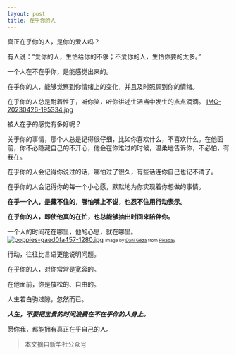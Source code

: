 ```yaml
---
layout: post
title: 在乎你的人
---
```



真正在乎你的人，是你的爱人吗？


有人说：“爱你的人，生怕给你的不够；不爱你的人，生怕你要的太多。”


一个人在不在乎你，是能感觉出来的。


在乎你的人，能够觉察到你情绪上的变化，并且及时照顾到你的情绪。


在乎你的人总是耐着性子，听你笑，听你讲述生活当中发生的点点滴滴。
[IMG-20230426-195334.jpg](https://postimg.cc/f3JY1cc2)

被人在乎的感觉有多好呢？


关于你的事情，那个人总是记得很仔细，比如你喜欢什么，不喜欢什么。在他面前，你不必隐藏自己的不开心，他会在你难过的时候，温柔地告诉你，不必怕，有我在。


在乎你的人会记得你说过的话，哪怕过了很久，有些话连你自己也记不清了。


在乎你的人会记得你的每一个小心愿，默默地为你实现着你想做的事情。


**在乎一个人，是藏不住的，哪怕嘴上不说，也忍不住用行动表示。**


**在乎你的人，即使他真的在忙，也总能够抽出时间来陪伴你。**


一个人的时间花在哪里，他的心思，就在哪里。
[![poppies-gaed0fa457-1280.jpg](https://i.postimg.cc/zvHnjkX3/poppies-gaed0fa457-1280.jpg)](https://postimg.cc/LgRY4LPM)
<font size=1>Image by <a href="https://pixabay.com/users/danigeza-49249/?utm_source=link-attribution&amp;utm_medium=referral&amp;utm_campaign=image&amp;utm_content=174276">Dani Géza</a> from <a href="https://pixabay.com//?utm_source=link-attribution&amp;utm_medium=referral&amp;utm_campaign=image&amp;utm_content=174276">Pixabay</a></font>


行动，往往比言语更能说明问题。


在乎你的人，对你常常是宽容的。


在他面前，你是放松的、自由的。


人生若白驹过隙，忽然而已。


***人生，不要把宝贵的时间浪费在不在乎你的人身上。***


愿你我，都能拥有真正在乎自己的人。


> 本文摘自新华社公众号


